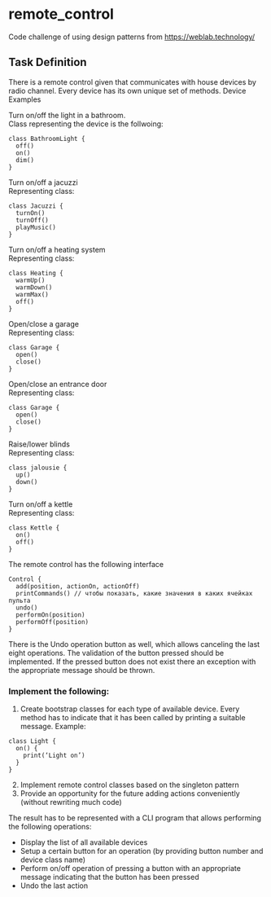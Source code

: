 # remote_control
Code challenge of using design patterns from https://weblab.technology/

## Task Definition

There is a remote control given that communicates with house devices by radio channel. Every device has its own unique set of methods.
Device Examples

Turn on/off the light in a bathroom.   
Class representing the device is the follwoing:
```
class BathroomLight {
  off()
  on()
  dim()
}
```

Turn on/off a jacuzzi  
Representing class:
```
class Jacuzzi {
  turnOn()
  turnOff()
  playMusic()
}
```

Turn on/off a heating system  
Representing class:
```
class Heating {
  warmUp()
  warmDown()
  warmMax()
  off()
}
```

Open/close a garage  
Representing class:
```
class Garage {
  open()
  close()
}
```
Open/close an entrance door  
Representing class:
```
class Garage {
  open()
  close()
}
```

Raise/lower blinds  
Representing class:
```
class jalousie {
  up()
  down()
}
```
Turn on/off a kettle  
Representing class:
```
class Kettle {
  on()
  off()
}
```
The remote control has the following interface
```
Control {
  add(position, actionOn, actionOff)
  printCommands() // чтобы показать, какие значения в каких ячейках пульта
  undo()
  performOn(position)
  performOff(position)
}
```
There is the Undo operation button as well, which allows canceling the last eight operations.
The validation of the button pressed should be implemented. If the pressed button does not exist there an exception with the appropriate message should be thrown.

### Implement the following:
1. Create bootstrap classes for each type of available device. Every method has to indicate that it has been called by printing a suitable message.
Example:
```
class Light {
  on() {
    print(‘Light on’)
  }
}
```
2. Implement remote control classes based on the singleton pattern
3. Provide an opportunity for the future adding actions conveniently (without rewriting much code)  

The result has to be represented with a CLI program that allows performing the following operations:
* Display the list of all available devices 
* Setup a certain button for an operation (by providing button number and device class name)
* Perform on/off operation of pressing a button with an appropriate message indicating that the button has been pressed
* Undo the last action
